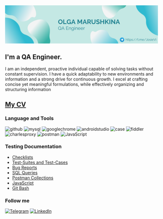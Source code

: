 
![Header](https://github.com/JosieVi/JosieVi/blob/main/assets/github-header-image.png)
## I'm a QA Engineer. 
I am an independent, proactive individual capable of solving tasks without constant supervision. I have a quick adaptability to new environments and information and a strong drive for continuous growth. I excel at crafting concise yet meaningful formulations, while effectively organizing and structuring information

## [My CV](https://github.com/JosieVi/JosieVi/blob/main/assets/CV-Marushkina-Olga.pdf)

### Language and Tools
![github](https://img.shields.io/badge/Github-090909?style=for-the-badge&logo=github&logoColor=8cc4d7)
![mysql](https://img.shields.io/badge/MySQL-090909?style=for-the-badge&logo=mysql&logoColor=00618a)
![googlechrome](https://img.shields.io/badge/DevTools-090909?style=for-the-badge&logo=googlechrome&logoColor=2674f2)
![androidstudio](https://img.shields.io/badge/AndroidStudio-090909?style=for-the-badge&logo=androidstudio&logoColor=3ad07d)
![case](https://img.shields.io/badge/Case-090909?style=for-the-badge&logo=Case&logoColor=71b556)
![fiddler](https://img.shields.io/badge/Fiddler-090909?style=for-the-badge&logo=fiddler&logoColor=8cc4d7)
![charlesproxy](https://img.shields.io/badge/CharlesProxy-090909?style=for-the-badge&logo=CharlesProxy&logoColor=8cc4d7)
![postman](https://img.shields.io/badge/Postman-090909?style=for-the-badge&logo=postman&logoColor=EF5B25)
![JavaScript](https://img.shields.io/badge/JavaScript-090909?style=for-the-badge&logo=JavaScript&logoColor=E9D54D)

### Testing Documentation

- [Checklists](https://github.com/JosieVi/Checklists)
- [Test-Suites and Test-Cases](https://github.com/JosieVi/Test-Suites-and-Test-Cases)
- [Bug Reports](https://github.com/JosieVi/Bug-Reports)
- [SQL Queries](https://github.com/JosieVi/SQL-Queries)
- [Postman Collections](https://github.com/JosieVi/Postman-Collections)
- [JavaScript](https://github.com/JosieVi/JavaScript)
- [Git Bash](https://github.com/JosieVi/Git-Bash)

### Follow me

[![Telegram](https://img.shields.io/badge/Telegram-090909?style=for-the-badge&logo=Telegram&logoColor=27A0D9)](https://t.me/JosieVi)
[![LinkedIn](https://img.shields.io/badge/LinkedIn-090909?style=for-the-badge&logo=LinkedIn&logoColor=007BB6)](https://www.linkedin.com/mwlite/in/olga-marushkina-636921b1)

